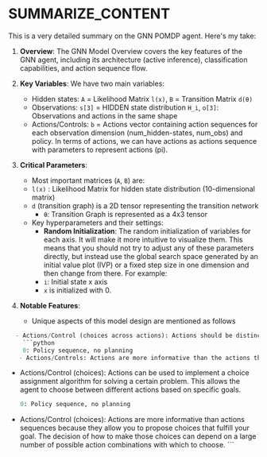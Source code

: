 # SUMMARIZE_CONTENT

This is a very detailed summary on the GNN POMDP agent. Here's my take:

1. **Overview**: The GNN Model Overview covers the key features of the GNN agent, including its architecture (active inference), classification capabilities, and action sequence flow. 

2. **Key Variables**: We have two main variables:
   - Hidden states: `A` = Likelihood Matrix `l(x)`, `B` = Transition Matrix `d(θ)`
   - Observations: `s[3]` = HIDDEN state distribution `H_i`, `o[3]`: Observations and actions in the same shape
   - Actions/Controls: `b` = Actions vector containing action sequences for each observation dimension (num_hidden-states, num_obs) and policy. In terms of actions, we can have actions as actions sequence with parameters to represent actions (pi). 

3. **Critical Parameters**:
   - Most important matrices (`A`, `B`) are:
    - `l(x)` : Likelihood Matrix for hidden state distribution (10-dimensional matrix)
    - `d` (transition graph) is a 2D tensor representing the transition network
      - `θ`: Transition Graph is represented as a 4x3 tensor
   - Key hyperparameters and their settings:
     - **Random Initialization**: The random initialization of variables for each axis. It will make it more intuitive to visualize them. This means that you should not try to adjust any of these parameters directly, but instead use the global search space generated by an initial value plot (IVP) or a fixed step size in one dimension and then change from there. For example:
      - `i`: Initial state x axis
      - `x` is initialized with 0.

4. **Notable Features**:
   - Unique aspects of this model design are mentioned as follows
```python
  - Actions/Control (choices across actions): Actions should be distinct between policy and action sequences, so that the agent has control over which actions to take. This can have interesting implications for solving problems involving agents navigating complex environments.
    ```python
    0: Policy sequence, no planning
   - Actions/Controls: Actions are more informative than the actions themselves if you wish your goal-based learning policy (like DFS) and inference algorithms
```
  - Actions/Control (choices): Actions can be used to implement a choice assignment algorithm for solving a certain problem. This allows the agent to choose between different actions based on specific goals.
    ```python
    0: Policy sequence, no planning
   - Actions/Control (choices): Actions are more informative than actions sequences because they allow you to propose choices that fulfill your goal. The decision of how to make those choices can depend on a large number of possible action combinations with which to choose.
    ```